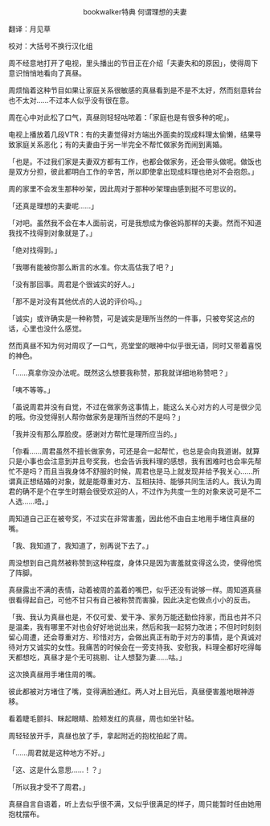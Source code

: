 <p align="center">bookwalker特典 何谓理想的夫妻</p>

翻译：月见草

校对：大括号不换行汉化组

周不经意地打开了电视，里头播出的节目正在介绍「夫妻失和的原因」，使得周下意识悄悄地看向了真昼。

周烦恼着这种节目如果让家庭关系很敏感的真昼看到是不是不太好，然而刻意转台也不太对……不过本人似乎没有很在意。

周在心中对此松了口气，真昼则轻轻咕哝着：「家庭也是有很多种的呢」。

电视上播放着几段VTR：有的夫妻觉得对方端出外面卖的现成料理太偷懒，结果导致家庭关系恶化；有的夫妻由于另一半完全不帮忙做家务而闹到离婚。

「也是。不过我们家是夫妻双方都有工作，也都会做家务，还会带头做呢。做饭也是双方分担，彼此都明白工作的辛苦，所以即使拿出现成料理也绝对不会抱怨。」

周的家里不会发生那种吵架，因此周对于那种吵架理由感到挺不可思议的。

「还真是理想的夫妻呢……」

「对吧。虽然我不会在本人面前说，可是我想成为像爸妈那样的夫妻。然而不知道我找不找得到对象就是了。」

「绝对找得到。」

「我哪有能被你那么断言的水准。你太高估我了吧？」

「没有那回事。周君是个很诚实的好人。」

「那不是对没有其他优点的人说的评价吗。」

「诚实」或许确实是一种称赞，可是诚实是理所当然的一件事，只被夸奖这点的话，心里也没什么感觉。

然而真昼不知为何对周叹了一口气，亮堂堂的眼神中似乎很无语，同时又带着喜悦的神色。

「……真拿你没办法呢。既然这么想要我称赞，那我就详细地称赞吧？」

「咦不等等。」

「虽说周君并没有自觉，不过在做家务这事情上，能这么关心对方的人可是很少见的哦。你没觉得别人帮你做家务是理所当然的不是吗？」

「我并没有那么厚脸皮。感谢对方帮忙是理所应当的。」

「你看……周君虽然不擅长做家务，可还是会一起帮忙，也总是会向我道谢。就算只是小事也会注意到并且夸奖我，也会告诉我料理的感想，我有困难时也会率先帮忙不是吗？而且当我身体不舒服的时候，周君也是马上就发现并给予我关心……所谓真正想结婚的对象，就是能尊重对方、互相扶持、能够共同生活的人。我认为周君的确不是个在学生时期会很受欢迎的人，不过作为共度一生的对象来说可是不二人选……唔。」

周知道自己正在被夸奖，不过实在非常害羞，因此他不由自主地用手堵住真昼的嘴。

「我、我知道了，我知道了，别再说下去了。」

周没想到自己竟然被称赞到这种程度，身体只是因为害羞就变得这么烫，使得他慌了阵脚。

真昼露出不满的表情，动着被周的盖着的嘴巴，似乎还没有说够一样。周知道真昼很看得起自己，可他不甘只有自己被称赞而害臊，因此决定也做点小小的反击。

「我、我认为真昼也是，不仅可爱、爱干净、家务万能还勤俭持家，而且也并不只是温柔，我有哪里不对也会好好地说出来，然后和我一起努力改进；不但时时刻刻留心周遭，还会尊重对方、珍惜对方，会做出真正有助于对方的事情，是个真诚对待对方又诚实的女性。我痛苦的时候会在一旁支持我、安慰我，料理全都好吃得每天都想吃，真昼才是个无可挑剔、让人想娶为妻……咕。」

这次换真昼用手堵住周的嘴。

彼此都被对方堵住了嘴，变得满脸通红。两人对上目光后，真昼便害羞地眼神游移。

看着睫毛颤抖、眯起眼睛、脸颊发红的真昼，周也如坐针毡。

周轻轻放开手，真昼也放了手，拿起附近的抱枕拍起了周。

「……周君就是这种地方不好。」

「这、这是什么意思……！？」

「所以我才受不了周君。」

真昼自言自语着，听上去似乎很不满，又似乎很满足的样子，周只能暂时任由她用抱枕摆布。

